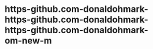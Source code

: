 # https-github.com-donaldohmark-https-github.com-donaldohmark-https-github.com-donaldohmark-om-new-m